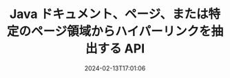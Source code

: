 ---
############################# Static ############################
layout: "auto-gen-parser"
date: 2024-02-13T17:01:06
draft: false
otherformats: 
ext: xml

############################# Head ############################
head_title: "Java のドキュメントからハイパーリンクを抽出します"
head_description: "GroupDocs.Parser for Java API を使用すると、開発者はドキュメント、ドキュメントのページ、または Excel、PowerPoint、PDF、Outlook などの特定のページ領域からハイパーリンクを抽出できます。"

############################# Header ############################
title: "Java ドキュメント、ページ、または特定のページ領域からハイパーリンクを抽出する API"
description: "GroupDocs.Parser for Java API を使用すると、ドキュメント、ドキュメントのページ、または特定のページからハイパーリンクを抽出できるため、開発者の作業が容易になります。PDF、DOCX、PPTX、EML、MSG、XLS、{322 の領域}、CSV、RTF、EPUB など。"
bg_image: "https://cms.admin.containerize.com/templates/aspose/App_Themes/V3/images/bg/header1.png"
bg_overlay: false
button:
    enable: true
    icon: "fas fa-arrow-down"
    label: "無料トライアルをダウンロード"
    link: "https://downloads.groupdocs.com/parser/java"

############################# SubMenu ############################
submenu:
    enable: true

    left:
        img_alt: "GroupDocs.Parser for Java"
        image: "https://cms.admin.containerize.com/templates/groupdocs/images/product-logos/90x90-noborder/groupdocs-parser-java.png"
        product: "GroupDocs.Parser"
        platform: "Java"

    middle:
        button:

            # button loop
            - link: "https://apireference.groupdocs.com/parser/java"
              text: "APIリファレンス"

            # button loop
            - link: "https://github.com/groupdocs-parser"
              text: "コード例"

            # button loop
            - link: "https://products.groupdocs.app/parser/family"
              text: "ライブデモ"

            # button loop
            - link: "https://purchase.groupdocs.com/pricing/parser/java"
              text: "価格設定"

    right:
        link_download: "https://downloads.groupdocs.com/parser"
        link_learn: "https://docs.groupdocs.com/parser/java"
        link_buy: "https://purchase.groupdocs.com"

############################# About ############################
about:
    enable: true
    title: "Java API 経由で XML ドキュメントからハイパーリンクを解析して抽出するにはどうすればよいですか?"
    content: |
        ハイパーリンクは、文書全体または文書内の特定の部分を指すテキスト、画像、またはアイコンです。ハイパーリンクを使用すると、ユーザーは Web ページまたはドキュメントに移動できます。多くの場合、ドキュメントからハイパーリンクを抽出し、それを使用して外部ドキュメントまたは Web ページにアクセスすることが必要になります。 GroupDocs.Parser for Java は、テキストおよびメタデータ抽出ソリューションを実装するための完全な機能を提供する魅力的なドキュメント テキスト抽出 API です。 PDF、メール、電子書籍、Microsoft Office 形式からのテキストとハイパーリンクの抽出をサポートしています: Word (DOC、DOCX)、PowerPoint (PPT、PPTX)、Excel ( XLS、XLSX)、LibreOffice 形式など。ドキュメントの解析、プレーンテキストと構造化テキストの抽出、キーワードによるテキスト検索、メタデータや画像、コンテナや添付ファイルの抽出など、いくつかの高度な機能をサポートしています。
        
        

############################# Steps ############################
steps:
    enable: true
    title_left: "Java の XML からハイパーリンクを抽出します"
    content_left: |
        [GroupDocs.Parser for Java](/ja/parser/java/) を使用すると、Java 開発者は、いくつかの簡単な手順を実装することで、XML ファイルからハイパーリンクを簡単に抽出できます。
        
        * 最初のドキュメントの [Parser](https://reference.groupdocs.com/java/parser/com.groupdocs.parser/Parser) オブジェクトをインスタンス化します。
        * ドキュメントがハイパーリンク抽出をサポートしているかどうかを確認します。
        * [getHyperlinks](https://reference.groupdocs.com/parser/java/com.groupdocs.parser/parser/#getHyperlinks--) メソッドを呼び出し、[PageHyperlinkArea](https://reference.groupdocs.com/parser/java/com.groupdocs.parser.data/PageHyperlinkArea) オブジェクト。
        * コレクションを反復処理して、ハイパーリンクのテキストと URL を取得します。

    title_right: "ハイパーリンク抽出の詳細"
    content_right: |
        * <a href="https://docs.groupdocs.com/parser/java/extract-hyperlinks-from-document/">ドキュメントからハイパーリンクを抽出する方法</a>
        * <a href="https://docs.groupdocs.com/parser/java/extract-hyperlinks-from-document-page/">ドキュメントページからハイパーリンクを抽出する方法</a>
        * <a href="https://docs.groupdocs.com/parser/java/extract-hyperlinks-from-document-page-area/">ドキュメントのページ領域からハイパーリンクを抽出する方法</a>
    
    code: |
     {{% parser/additional-styles %}}
     {{< parser/code-parser title="Java サンプルコードを使用して XML ファイルからハイパーリンクを抽出する方法">}}

        ```java    
        // GroupDocs.Parser API を使用して XML ファイルからハイパーリンクを抽出します
        // Parserクラスのインスタンスを作成する
        try (Parser parser = new Parser(Constants.HyperlinksPdf)) {
            // ドキュメントがハイパーリンク抽出をサポートしているかどうかを確認する
            if (!parser.getFeatures().isHyperlinks()) {
                System.out.println("ドキュメントはハイパーリンク抽出をサポートしていません。");
                return;
            }
            // ドキュメントからハイパーリンクを抽出する
            Iterable<PageHyperlinkArea> hyperlinks = parser.getHyperlinks();
            // ハイパーリンクを反復処理する
            for (PageHyperlinkArea h : hyperlinks) {
                // ハイパーリンクのテキストを印刷する
                System.out.println(h.getText());
                // ハイパーリンクの URL を出力する
                System.out.println(h.getUrl());
                System.out.println();
            }
        }
        ```
     {{< /parser/code-parser >}}

############################# More ############################
more:
    enable: true
    title_left: "システム要求"
    content_left: |
        GroupDocs.Parser for Java API は、すべての主要なプラットフォームとオペレーティング システムでサポートされています。以下のコードを実行する前に、次の前提条件がシステムにインストールされていることを確認してください。
        
        * オペレーティング システム: Microsoft Windows、Linux、MacOS
        * 開発環境: NetBeans, Intellij IDEA, Eclipse, etc.
        * フレームワーク
        * GroupDocs.Parser for Java の最新バージョンを [Maven](https://repository.groupdocs.com/webapp/#/artifacts/browse/tree/General/repo/com/groupdocs/groupdocs-parser) からダウンロードします

    title_right: "GroupDocs.Parser for Java を使用する理由"
    content_right: |
        * サポートされているドキュメントからのプレーン テキスト抽出のサポート    
        * ユーザー定義のテンプレートを使用したドキュメントの解析    
        * 構造化テキスト抽出を完全にサポート    
        * キーワードおよび正規表現によるテキスト検索    
        * 書式設定されたテキスト、メタデータ、画像、コンテナ、添付ファイルを抽出します    
        * サポートされている一部のドキュメント形式の目次を抽出します    
        * PDF ドキュメントからのフォーム データを解析する    
        * ドキュメントからハイパーリンクを抽出する   
        
############################# About Formats ############################
about_formats:
    enable: true

############################# More Formats ############################
more_formats:
    enable: true
    title: "他のドキュメント形式からハイパーリンクを抽出する"
    content: |
        Java ドキュメントは、ファイル形式と画像の解析とハイパーリンク抽出 API を使用します。以下に示すように、いくつかの一般的なファイル形式のデータを抽出します。

############################# Back to top ###############################
back_to_top:
    enable: true
---